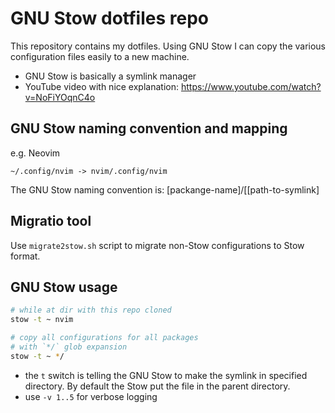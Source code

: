 # GNU Stow dotfiles repo

This repository contains my dotfiles. Using GNU Stow I can copy the various configuration files easily to a new machine.

- GNU Stow is basically a symlink manager
- YouTube video with nice explanation: https://www.youtube.com/watch?v=NoFiYOqnC4o

## GNU Stow naming convention and mapping

e.g. Neovim

`~/.config/nvim -> nvim/.config/nvim`

The GNU Stow naming convention is: [packange-name]/[[path-to-symlink]

## Migratio tool

Use `migrate2stow.sh` script to migrate non-Stow configurations to Stow format.

## GNU Stow usage

```bash
# while at dir with this repo cloned
stow -t ~ nvim
```

```bash
# copy all configurations for all packages
# with `*/` glob expansion
stow -t ~ */
```

- the `t` switch is telling the GNU Stow to make the symlink in specified directory. By default the Stow put the file in the parent directory. 
- use `-v 1..5` for verbose logging

